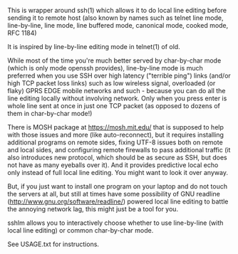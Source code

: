 This is wrapper around ssh(1) which allows it to do local line editing
before sending it to remote host (also known by names such as telnet line mode,
line-by-line, line mode, line buffered mode, canonical mode, cooked mode,
RFC 1184)

It is inspired by line-by-line editing mode in telnet(1) of old.  

While most of the time you're much better served by char-by-char mode (which
is only mode openssh provides), line-by-line mode is much preferred when you
use SSH over high latency ("terrible ping") links (and/or high TCP packet loss
links) such as low wireless signal, overloaded (or flaky) GPRS EDGE mobile
networks and such - because you can do all the line editing locally without
involving network. Only when you press enter is whole line sent at once in
just one TCP packet (as opposed to dozens of them in char-by-char mode!)

There is MOSH package at https://mosh.mit.edu/ that is supposed to help with
those issues and more (like auto-reconnect), but it requires installing
additional programs on remote sides, fixing UTF-8 issues both on remote and
local sides, and configuring remote firewalls to pass additional traffic (it
also introduces new protocol, which should be as secure as SSH, but does not
have as many eyeballs over it).  And it provides predictive local echo only
instead of full local line editing.  You might want to look it over anyway.

But, if you just want to install one program on your laptop and do not touch
the servers at all, but still at times have some possibility of GNU readline 
(http://www.gnu.org/software/readline/) powered local line editing to battle 
the annoying network lag, this might just be a tool for you.

sshlm allows you to interactively choose whether to use line-by-line (with
local line editing) or common char-by-char mode.

See USAGE.txt for instructions.
